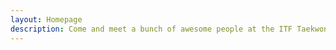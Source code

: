 ```yaml
---
layout: Homepage
description: Come and meet a bunch of awesome people at the ITF Taekwon-Do club of RMIT University, Melbourne. Just drop by in gym clothes and enjoy 3 classes for free!
---
```



